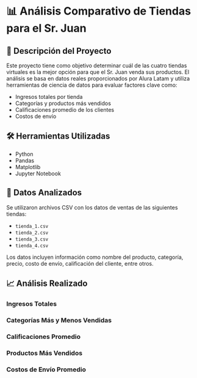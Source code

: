 # 📊 Análisis Comparativo de Tiendas para el Sr. Juan

## 🧾 Descripción del Proyecto

Este proyecto tiene como objetivo determinar cuál de las cuatro tiendas virtuales es la mejor opción para que el Sr. Juan venda sus productos. El análisis se basa en datos reales proporcionados por Alura Latam y utiliza herramientas de ciencia de datos para evaluar factores clave como:

- Ingresos totales por tienda
- Categorías y productos más vendidos
- Calificaciones promedio de los clientes
- Costos de envío

## 🛠️ Herramientas Utilizadas

- Python
- Pandas
- Matplotlib
- Jupyter Notebook

## 📂 Datos Analizados

Se utilizaron archivos CSV con los datos de ventas de las siguientes tiendas:

- `tienda_1.csv`
- `tienda_2.csv`
- `tienda_3.csv`
- `tienda_4.csv`

Los datos incluyen información como nombre del producto, categoría, precio, costo de envío, calificación del cliente, entre otros.

## 📈 Análisis Realizado

### Ingresos Totales
### Categorías Más y Menos Vendidas
### Calificaciones Promedio
### Productos Más Vendidos
### Costos de Envío Promedio
